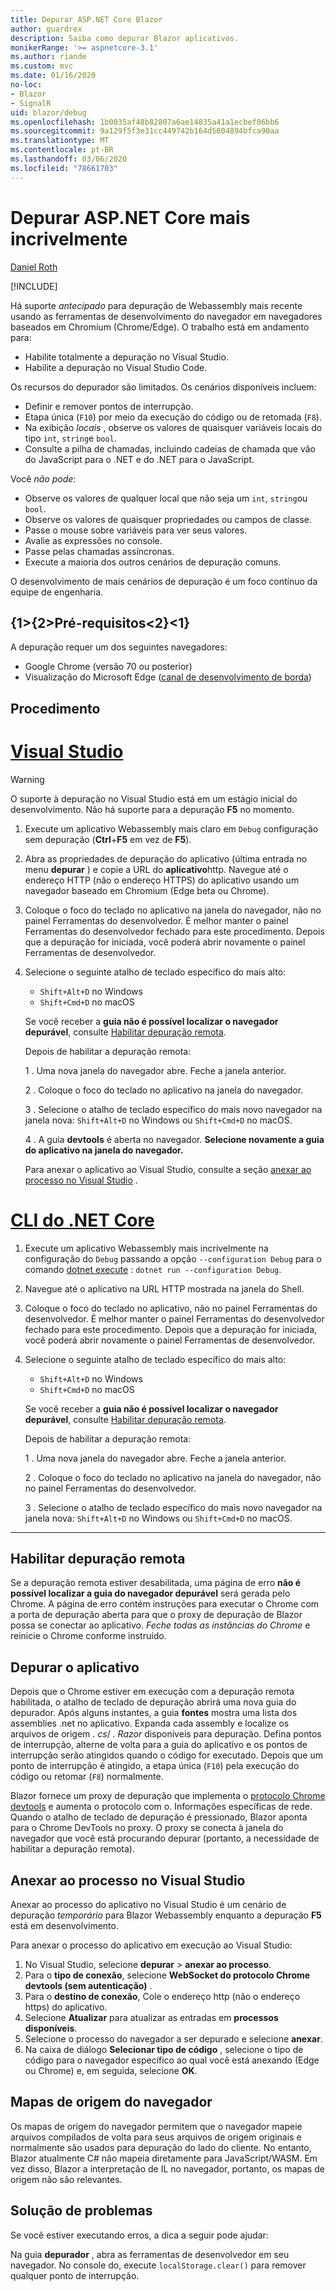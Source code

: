 ```yaml
---
title: Depurar ASP.NET Core Blazor
author: guardrex
description: Saiba como depurar Blazor aplicativos.
monikerRange: '>= aspnetcore-3.1'
ms.author: riande
ms.custom: mvc
ms.date: 01/16/2020
no-loc:
- Blazor
- SignalR
uid: blazor/debug
ms.openlocfilehash: 1b0035af48b82807a6ae14835a41a1ecbef06bb6
ms.sourcegitcommit: 9a129f5f3e31cc449742b164d5004894bfca90aa
ms.translationtype: MT
ms.contentlocale: pt-BR
ms.lasthandoff: 03/06/2020
ms.locfileid: "78661703"
---
```

# <a name="debug-aspnet-core-blazor"></a>Depurar ASP.NET Core mais incrivelmente

[Daniel Roth](https://github.com/danroth27)

[!INCLUDE[](~/includes/blazorwasm-preview-notice.md)]

Há suporte *antecipado* para depuração de Webassembly mais recente usando as ferramentas de desenvolvimento do navegador em navegadores baseados em Chromium (Chrome/Edge). O trabalho está em andamento para:

* Habilite totalmente a depuração no Visual Studio.
* Habilite a depuração no Visual Studio Code.

Os recursos do depurador são limitados. Os cenários disponíveis incluem:

* Definir e remover pontos de interrupção.
* Etapa única (`F10`) por meio da execução do código ou de retomada (`F8`).
* Na exibição *locais* , observe os valores de quaisquer variáveis locais do tipo `int`, `string`e `bool`.
* Consulte a pilha de chamadas, incluindo cadeias de chamada que vão do JavaScript para o .NET e do .NET para o JavaScript.

Você *não pode*:

* Observe os valores de qualquer local que não seja um `int`, `string`ou `bool`.
* Observe os valores de quaisquer propriedades ou campos de classe.
* Passe o mouse sobre variáveis para ver seus valores.
* Avalie as expressões no console.
* Passe pelas chamadas assíncronas.
* Execute a maioria dos outros cenários de depuração comuns.

O desenvolvimento de mais cenários de depuração é um foco contínuo da equipe de engenharia.

## <a name="prerequisites"></a>{1&gt;{2&gt;Pré-requisitos&lt;2}&lt;1}

A depuração requer um dos seguintes navegadores:

* Google Chrome (versão 70 ou posterior)
* Visualização do Microsoft Edge ([canal de desenvolvimento de borda](https://www.microsoftedgeinsider.com))

## <a name="procedure"></a>Procedimento

# <a name="visual-studio"></a>[Visual Studio](#tab/visual-studio)

> [!WARNING]
> O suporte à depuração no Visual Studio está em um estágio inicial do desenvolvimento. Não há suporte para a depuração **F5** no momento.

1. Execute um aplicativo Webassembly mais claro em `Debug` configuração sem depuração (**Ctrl**+**F5** em vez de **F5**).
1. Abra as propriedades de depuração do aplicativo (última entrada no menu **depurar** ) e copie a URL do **aplicativo**http. Navegue até o endereço HTTP (não o endereço HTTPS) do aplicativo usando um navegador baseado em Chromium (Edge beta ou Chrome).
1. Coloque o foco do teclado no aplicativo na janela do navegador, não no painel Ferramentas do desenvolvedor. É melhor manter o painel Ferramentas do desenvolvedor fechado para este procedimento. Depois que a depuração for iniciada, você poderá abrir novamente o painel Ferramentas de desenvolvedor.
1. Selecione o seguinte atalho de teclado específico do mais alto:

   * `Shift+Alt+D` no Windows
   * `Shift+Cmd+D` no macOS

   Se você receber a **guia não é possível localizar o navegador depurável**, consulte [Habilitar depuração remota](#enable-remote-debugging).
   
   Depois de habilitar a depuração remota:
   
   1 \. Uma nova janela do navegador abre. Feche a janela anterior.

   2 \. Coloque o foco do teclado no aplicativo na janela do navegador.

   3 \. Selecione o atalho de teclado específico do mais novo navegador na janela nova: `Shift+Alt+D` no Windows ou `Shift+Cmd+D` no macOS.

   4 \. A guia **devtools** é aberta no navegador. **Selecione novamente a guia do aplicativo na janela do navegador.**

   Para anexar o aplicativo ao Visual Studio, consulte a seção [anexar ao processo no Visual Studio](#attach-to-process-in-visual-studio) .

# <a name="net-core-cli"></a>[CLI do .NET Core](#tab/netcore-cli/)

1. Execute um aplicativo Webassembly mais incrivelmente na configuração do `Debug` passando a opção `--configuration Debug` para o comando [dotnet execute](/dotnet/core/tools/dotnet-run) : `dotnet run --configuration Debug`.
1. Navegue até o aplicativo na URL HTTP mostrada na janela do Shell.
1. Coloque o foco do teclado no aplicativo, não no painel Ferramentas do desenvolvedor. É melhor manter o painel Ferramentas do desenvolvedor fechado para este procedimento. Depois que a depuração for iniciada, você poderá abrir novamente o painel Ferramentas de desenvolvedor.
1. Selecione o seguinte atalho de teclado específico do mais alto:

   * `Shift+Alt+D` no Windows
   * `Shift+Cmd+D` no macOS

   Se você receber a **guia não é possível localizar o navegador depurável**, consulte [Habilitar depuração remota](#enable-remote-debugging).
   
   Depois de habilitar a depuração remota:
   
   1 \. Uma nova janela do navegador abre. Feche a janela anterior.

   2 \. Coloque o foco do teclado no aplicativo na janela do navegador, não no painel Ferramentas do desenvolvedor.

   3 \. Selecione o atalho de teclado específico do mais novo navegador na janela nova: `Shift+Alt+D` no Windows ou `Shift+Cmd+D` no macOS.

---

## <a name="enable-remote-debugging"></a>Habilitar depuração remota

Se a depuração remota estiver desabilitada, uma página de erro **não é possível localizar a guia do navegador depurável** será gerada pelo Chrome. A página de erro contém instruções para executar o Chrome com a porta de depuração aberta para que o proxy de depuração de Blazor possa se conectar ao aplicativo. *Feche todas as instâncias do Chrome* e reinicie o Chrome conforme instruído.

## <a name="debug-the-app"></a>Depurar o aplicativo

Depois que o Chrome estiver em execução com a depuração remota habilitada, o atalho de teclado de depuração abrirá uma nova guia do depurador. Após alguns instantes, a guia **fontes** mostra uma lista dos assemblies .net no aplicativo. Expanda cada assembly e localize os arquivos de origem *. cs*/ *. Razor* disponíveis para depuração. Defina pontos de interrupção, alterne de volta para a guia do aplicativo e os pontos de interrupção serão atingidos quando o código for executado. Depois que um ponto de interrupção é atingido, a etapa única (`F10`) pela execução do código ou retomar (`F8`) normalmente.

Blazor fornece um proxy de depuração que implementa o [protocolo Chrome devtools](https://chromedevtools.github.io/devtools-protocol/) e aumenta o protocolo com o. Informações específicas de rede. Quando o atalho de teclado de depuração é pressionado, Blazor aponta para o Chrome DevTools no proxy. O proxy se conecta à janela do navegador que você está procurando depurar (portanto, a necessidade de habilitar a depuração remota).

## <a name="attach-to-process-in-visual-studio"></a>Anexar ao processo no Visual Studio

Anexar ao processo do aplicativo no Visual Studio é um cenário de depuração *temporário* para Blazor Webassembly enquanto a depuração **F5** está em desenvolvimento.

Para anexar o processo do aplicativo em execução ao Visual Studio:

1. No Visual Studio, selecione **depurar** > **anexar ao processo**.
1. Para o **tipo de conexão**, selecione **WebSocket do protocolo Chrome devtools (sem autenticação)** .
1. Para o **destino de conexão**, Cole o endereço http (não o endereço https) do aplicativo.
1. Selecione **Atualizar** para atualizar as entradas em **processos disponíveis**.
1. Selecione o processo do navegador a ser depurado e selecione **anexar**.
1. Na caixa de diálogo **Selecionar tipo de código** , selecione o tipo de código para o navegador específico ao qual você está anexando (Edge ou Chrome) e, em seguida, selecione **OK**.

## <a name="browser-source-maps"></a>Mapas de origem do navegador

Os mapas de origem do navegador permitem que o navegador mapeie arquivos compilados de volta para seus arquivos de origem originais e normalmente são usados para depuração do lado do cliente. No entanto, Blazor atualmente C# não mapeia diretamente para JavaScript/WASM. Em vez disso, Blazor a interpretação de IL no navegador, portanto, os mapas de origem não são relevantes.

## <a name="troubleshoot"></a>Solução de problemas

Se você estiver executando erros, a dica a seguir pode ajudar:

Na guia **depurador** , abra as ferramentas de desenvolvedor em seu navegador. No console do, execute `localStorage.clear()` para remover qualquer ponto de interrupção.
